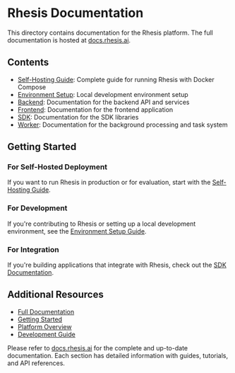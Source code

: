 # Rhesis Documentation

This directory contains documentation for the Rhesis platform. The full documentation is hosted at [docs.rhesis.ai](https://docs.rhesis.ai).

## Contents

- [Self-Hosting Guide](https://docs.rhesis.ai/getting-started/self-hosting): Complete guide for running Rhesis with Docker Compose
- [Environment Setup](https://docs.rhesis.ai/development/environment-setup): Local development environment setup
- [Backend](https://docs.rhesis.ai/development/backend): Documentation for the backend API and services
- [Frontend](https://docs.rhesis.ai/development/frontend): Documentation for the frontend application
- [SDK](https://docs.rhesis.ai/sdk): Documentation for the SDK libraries
- [Worker](https://docs.rhesis.ai/development/worker): Documentation for the background processing and task system

## Getting Started

### For Self-Hosted Deployment
If you want to run Rhesis in production or for evaluation, start with the [Self-Hosting Guide](https://docs.rhesis.ai/getting-started/self-hosting).

### For Development
If you're contributing to Rhesis or setting up a local development environment, see the [Environment Setup Guide](https://docs.rhesis.ai/development/environment-setup).

### For Integration
If you're building applications that integrate with Rhesis, check out the [SDK Documentation](https://docs.rhesis.ai/sdk).

## Additional Resources

- [Full Documentation](https://docs.rhesis.ai)
- [Getting Started](https://docs.rhesis.ai/getting-started)
- [Platform Overview](https://docs.rhesis.ai/platform)
- [Development Guide](https://docs.rhesis.ai/development)

Please refer to [docs.rhesis.ai](https://docs.rhesis.ai) for the complete and up-to-date documentation. Each section has detailed information with guides, tutorials, and API references.
